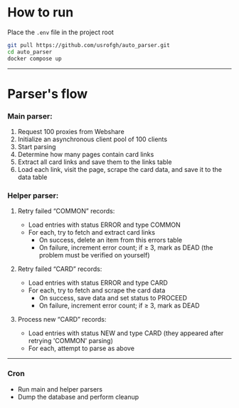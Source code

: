 # How to run

Place the `.env` file in the project root
```bash
git pull https://github.com/usrofgh/auto_parser.git
cd auto_parser
docker compose up
```
---

# Parser's flow

### Main parser:

1. Request 100 proxies from Webshare 
2. Initialize an asynchronous client pool of 100 clients 
3. Start parsing 
4. Determine how many pages contain card links 
5. Extract all card links and save them to the links table 
6. Load each link, visit the page, scrape the card data, and save it to the data table

### Helper parser:

1. Retry failed “COMMON” records:
   * Load entries with status ERROR and type COMMON 
   * For each, try to fetch and extract card links 
     * On success, delete an item from this errors table
     * On failure, increment error count; if ≥ 3, mark as DEAD (the problem must be verified on yourself)


2. Retry failed “CARD” records:
   * Load entries with status ERROR and type CARD
   * For each, try to fetch and scrape the card data
     * On success, save data and set status to PROCEED 
     * On failure, increment error count; if ≥ 3, mark as DEAD


3. Process new “CARD” records:
   * Load entries with status NEW and type CARD (they appeared after retrying 'COMMON' parsing) 
   * For each, attempt to parse as above

---

### Cron
* Run main and helper parsers 
* Dump the database and perform cleanup
